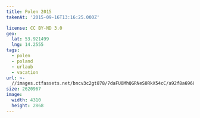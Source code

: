 ```yaml
---
title: Polen 2015
takenAt: '2015-09-16T13:16:25.000Z'

license: CC BY-ND 3.0
geo:
  lat: 53.921499
  lng: 14.2555
tags:
  - polen
  - poland
  - urlaub
  - vacation
url: >-
  //images.ctfassets.net/bncv3c2gt878/7daFU0MhQGRNeS0RkX54cC/a92f8a696826b997ad53b2b06034e374/polen-2015_25836949922_o
size: 2620967
image:
  width: 4310
  height: 2868
---
```

